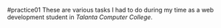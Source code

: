 #practice01
These are various tasks I had to do during my time as a web development student in *Talanta Computer College*.